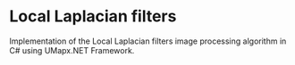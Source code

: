# Local Laplacian filters
Implementation of the Local Laplacian filters image processing algorithm in C# using UMapx.NET Framework.
